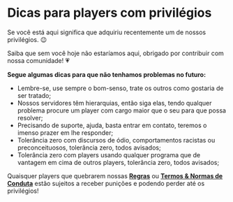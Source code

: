 # Dicas para players com privilégios

Se você está aqui significa que adquiriu recentemente um de nossos privilégios. 😉

Saiba que sem você hoje não estaríamos aqui, obrigado por contribuir com nossa comunidade! 💗

**Segue algumas dicas para que não tenhamos problemas no futuro:**

* Lembre-se, use sempre o bom-senso, trate os outros como gostaria de ser tratado; 
* Nossos servidores têm hierarquias, então siga elas, tendo qualquer problema procure um player com cargo maior que o seu para que possa resolver;
* Precisando de suporte, ajuda, basta entrar em contato, teremos o imenso prazer em lhe responder;
* Tolerância zero com discursos de ódio, comportamentos racistas ou preconceituosos, tolerância zero, todos avisados;
* Tolerância zero com players usando qualquer programa que de vantagem em cima de outros players, tolerância zero, todos avisados;

Quaisquer players que quebrarem nossas [**Regras**](https://docs.zkservidores.com/regras-dos-servidores) ou [**Termos & Normas de Conduta**](https://docs.zkservidores.com/termos-e-normas-de-conduta) estão sujeitos a receber punições e podendo perder até os privilégios! 



